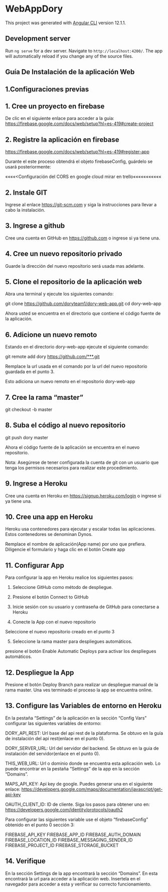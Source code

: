 # WebAppDory

This project was generated with [Angular CLI](https://github.com/angular/angular-cli) version 12.1.1.

## Development server

Run `ng serve` for a dev server. Navigate to `http://localhost:4200/`. The app will automatically reload if you change any of the source files.

## Guía De Instalación de la aplicación Web

## 1.Configuraciones previas

## 1. Cree un proyecto en firebase
	 
De clic en el siguiente enlace para acceder a la guia:
https://firebase.google.com/docs/web/setup?hl=es-419#create-project

	
## 2. Registre la aplicación en firebase
	
https://firebase.google.com/docs/web/setup?hl=es-419#register-app

Durante el este proceso obtendrá el objeto firebaseConfig, guárdelo se usará posteriormente:


««««<Configuración del CORS en google cloud mirar en trello«««««««««««

## 2. Instale GIT

Ingrese al enlace https://git-scm.com y siga la instrucciones para llevar a cabo la instalación.

## 3. Ingrese a github

Cree una cuenta en GitHub en https://github.com  o ingrese si ya tiene una.

## 4. Cree un nuevo repositorio privado
 
Guarde la dirección del nuevo repositorio será usada mas adelante.

## 5. Clone el repositorio de la aplicación web

Abra una terminal y ejecute los siguientes comando:

git clone https://github.com/doryteam1/dory-web-app.git
cd dory-web-app

Ahora usted se encuentra en el directorio que contiene el código fuente de la aplicación.

## 6. Adicione un nuevo remoto

Estando en el directorio dory-web-app ejecute el siguiente comando:

git remote add dory https://github.com/***.git

Remplace la url usada en el comando por la url del nuevo repositorio guardada en el punto 3.

Esto adiciona un nuevo remoto en el repositorio dory-web-app


## 7. Cree la rama “master”

git checkout -b master 

## 8. Suba el código al nuevo repositorio

git push dory master

Ahora el código fuente de la aplicación se encuentra en el nuevo repositorio. 

Nota: Asegúrese de tener configurada la cuenta de git con un usuario que tenga los permisos necesarios para realizar este procedimiento.

## 9. Ingrese a Heroku

Cree una cuenta en Heroku en https://signup.heroku.com/login o ingrese si ya tiene una.


## 10. Cree una app en Heroku
 
Heroku usa contenedores para ejecutar y escalar todas las aplicaciones. Estos contenedores se denominan Dynos. 

Remplace el nombre de aplicación(App name) por uno que prefiera.
Diligencie el formulario y haga clic en el botón Create app

## 11. Configurar App 

  Para configurar la app en Heroku realice los siguientes pasos:
	
  1. Seleccione GitHub como método de despliegue.

  2. Presione el botón Connect to GitHub

  3. Inicie sesión con su usuario y contraseña de GitHub para conectarse a Heroku

  4. Conecte la App con el nuevo repositorio

  Seleccione el nuevo repositorio creado en el punto 3

  5. Seleccione la rama master para despliegues automáticos.

 presione el botón Enable Automatic Deploys para activar los despliegues automáticos.


## 12. Despliegue la App

Presione el botón Deploy Branch para realizar un despliegue manual de la rama master.
Una ves terminado el proceso la app se encuentra online.


## 13. Configure las Variables de entorno en Heroku

En la pestaña “Settings” de la aplicación en la sección “Config Vars” configurar  las siguientes variables de entorno:

DORY_API_REST: Url base del api rest de la plataforma. Se obtuvo en la guía de instalación del api rest(enlace en el punto 0).
 
DORY_SERVER_URL: Url del servidor del backend. Se obtuvo en la guia de instalación del servidor(enlace en el punto 0).

THIS_WEB_URL: Url o dominio donde se encuentra esta aplicación web. Lo puede encontrar en la pestaña “Settings” de la app en la sección “Domains”.

MAPS_API_KEY:  Api key de google. Puedes generar una en el siguiente enlace: https://developers.google.com/maps/documentation/javascript/get-api-key

OAUTH_CLIENT_ID: ID de cliente. Siga los pasos para obtener uno en: https://developers.google.com/identity/protocols/oauth2

Para configurar las siguientes variable use el objeto “firebaseConfig” obtenido en el punto 0 sección 3:

FIREBASE_API_KEY
FIREBASE_APP_ID
FIREBASE_AUTH_DOMAIN
FIREBASE_LOCATION_ID
FIREBASE_MESSAGING_SENDER_ID
FIREBASE_PROJECT_ID
FIREBASE_STORAGE_BUCKET

 
## 14. Verifique

En la sección Settings de la app encontrará la sección “Domains”. En esta encontrará la url para acceder a la aplicación web. Insertela en el navegador para acceder a esta y verificar su correcto funcionamiento.

